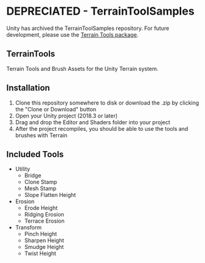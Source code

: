 # DEPRECIATED - TerrainToolSamples
Unity has archived the TerrainToolSamples repository. For future development, please use the [Terrain Tools package](https://docs.unity3d.com/Packages/com.unity.terrain-tools@3.0/manual/index.html).


## TerrainTools
Terrain Tools and Brush Assets for the Unity Terrain system.

## Installation
1. Clone this repository somewhere to disk or download the .zip by clicking the "Clone or Download" button
2. Open your Unity project (2018.3 or later)
3. Drag and drop the Editor and Shaders folder into your project
4. After the project recompiles, you should be able to use the tools and brushes with Terrain

## Included Tools
- Utility
  - Bridge
  - Clone Stamp
  - Mesh Stamp
  - Slope Flatten Height
- Erosion
  - Erode Height
  - Ridging Erosion
  - Terrace Erosion
- Transform
  - Pinch Height
  - Sharpen Height
  - Smudge Height
  - Twist Height


